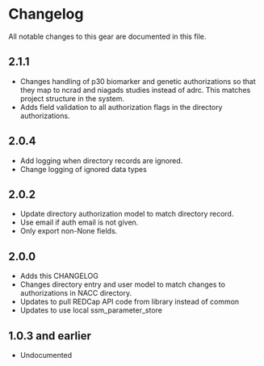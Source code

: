 # Changelog

All notable changes to this gear are documented in this file.

## 2.1.1

* Changes handling of p30 biomarker and genetic authorizations so that they map to ncrad and niagads studies instead of adrc.
  This matches project structure in the system.
* Adds field validation to all authorization flags in the directory authorizations.
  
## 2.0.4

* Add logging when directory records are ignored.
* Change logging of ignored data types

## 2.0.2

* Update directory authorization model to match directory record.
* Use email if auth email is not given.
* Only export non-None fields.
  
## 2.0.0

* Adds this CHANGELOG
* Changes directory entry and user model to match changes to authorizations in NACC directory.
* Updates to pull REDCap API code from library instead of common 
* Updates to use local ssm_parameter_store

## 1.0.3 and earlier

* Undocumented
